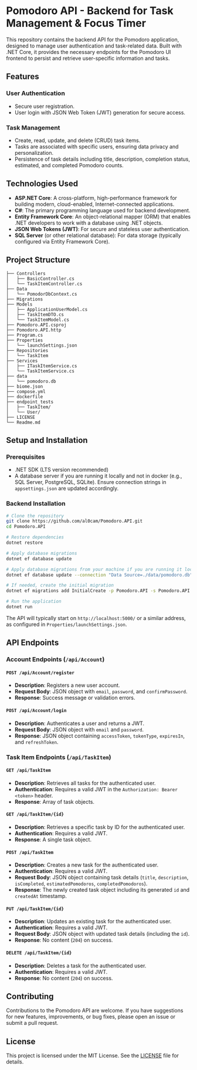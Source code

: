 # Pomodoro API - Backend for Task Management & Focus Timer

This repository contains the backend API for the Pomodoro application, designed to manage user authentication and task-related data. Built with .NET Core, it provides the necessary endpoints for the Pomodoro UI frontend to persist and retrieve user-specific information and tasks.

## Features

### User Authentication
- Secure user registration.
- User login with JSON Web Token (JWT) generation for secure access.

### Task Management
- Create, read, update, and delete (CRUD) task items.
- Tasks are associated with specific users, ensuring data privacy and personalization.
- Persistence of task details including title, description, completion status, estimated, and completed Pomodoro counts.

## Technologies Used

- **ASP.NET Core**: A cross-platform, high-performance framework for building modern, cloud-enabled, Internet-connected applications.
- **C#**: The primary programming language used for backend development.
- **Entity Framework Core**: An object-relational mapper (ORM) that enables .NET developers to work with a database using .NET objects.
- **JSON Web Tokens (JWT)**: For secure and stateless user authentication.
- **SQL Server** (or other relational database): For data storage (typically configured via Entity Framework Core).

## Project Structure

```
├── Controllers
│   ├── BasicController.cs
│   └── TaskItemController.cs
├── Data
│   └── PomodorDbContext.cs
├── Migrations
├── Models
│   ├── ApplicationUserModel.cs
│   ├── TaskItemDTO.cs
│   └── TaskItemModel.cs
├── Pomodoro.API.csproj
├── Pomodoro.API.http
├── Program.cs
├── Properties
│   └── launchSettings.json
├── Repositories
│   └── TaskItem
├── Services
│   ├── ITaskItemService.cs
│   └── TaskItemService.cs
├── data
│   └── pomodoro.db
├── biome.json
├── compose.yml
├── dockerfile
├── endpoint_tests
│   ├── TaskItem/
│   └── User/
├── LICENSE
└── Readme.md
````

## Setup and Installation

### Prerequisites

- .NET SDK (LTS version recommended)
- A database server if you are running it locally and not in docker (e.g., SQL Server, PostgreSQL, SQLite). Ensure connection strings in `appsettings.json` are updated accordingly.

### Backend Installation

```bash
# Clone the repository
git clone https://github.com/al0cam/Pomodoro.API.git
cd Pomodoro.API

# Restore dependencies
dotnet restore

# Apply database migrations
dotnet ef database update

# Apply database migrations from your machine if you are running it locally
dotnet ef database update --connection "Data Source=./data/pomodoro.db"

# If needed, create the initial migration
dotnet ef migrations add InitialCreate -p Pomodoro.API -s Pomodoro.API

# Run the application
dotnet run
````

The API will typically start on `http://localhost:5000/` or a similar address, as configured in `Properties/launchSettings.json`.

## API Endpoints

### Account Endpoints (`/api/Account`)

#### `POST /api/Account/register`

* **Description**: Registers a new user account.
* **Request Body**: JSON object with `email`, `password`, and `confirmPassword`.
* **Response**: Success message or validation errors.

#### `POST /api/Account/login`

* **Description**: Authenticates a user and returns a JWT.
* **Request Body**: JSON object with `email` and `password`.
* **Response**: JSON object containing `accessToken`, `tokenType`, `expiresIn`, and `refreshToken`.

### Task Item Endpoints (`/api/TaskItem`)

#### `GET /api/TaskItem`

* **Description**: Retrieves all tasks for the authenticated user.
* **Authentication**: Requires a valid JWT in the `Authorization: Bearer <token>` header.
* **Response**: Array of task objects.

#### `GET /api/TaskItem/{id}`

* **Description**: Retrieves a specific task by ID for the authenticated user.
* **Authentication**: Requires a valid JWT.
* **Response**: A single task object.

#### `POST /api/TaskItem`

* **Description**: Creates a new task for the authenticated user.
* **Authentication**: Requires a valid JWT.
* **Request Body**: JSON object containing task details (`title`, `description`, `isCompleted`, `estimatedPomodoros`, `completedPomodoros`).
* **Response**: The newly created task object including its generated `id` and `createdAt` timestamp.

#### `PUT /api/TaskItem/{id}`

* **Description**: Updates an existing task for the authenticated user.
* **Authentication**: Requires a valid JWT.
* **Request Body**: JSON object with updated task details (including the `id`).
* **Response**: No content (`204`) on success.

#### `DELETE /api/TaskItem/{id}`

* **Description**: Deletes a task for the authenticated user.
* **Authentication**: Requires a valid JWT.
* **Response**: No content (`204`) on success.

## Contributing

Contributions to the Pomodoro API are welcome. If you have suggestions for new features, improvements, or bug fixes, please open an issue or submit a pull request.

## License

This project is licensed under the MIT License. See the [LICENSE](LICENSE) file for details.
